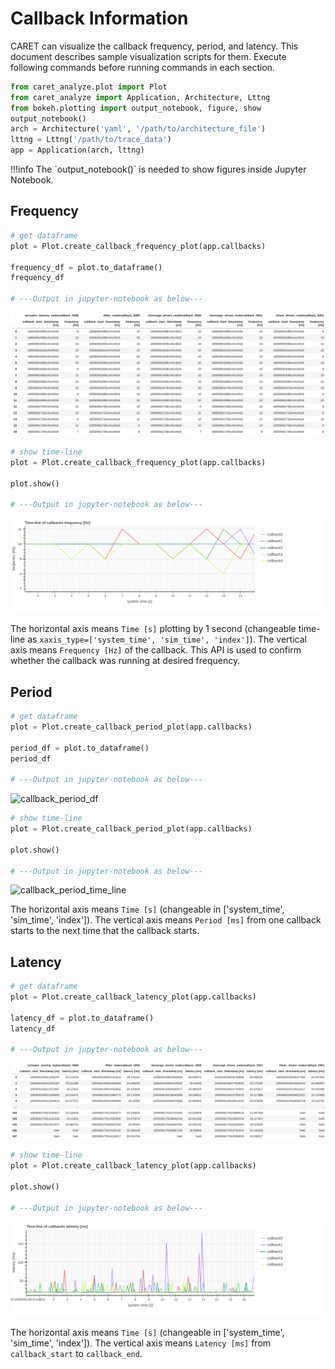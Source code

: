 # Callback Information

CARET can visualize the callback frequency, period, and latency.
This document describes sample visualization scripts for them.
Execute following commands before running commands in each section.

```python
from caret_analyze.plot import Plot
from caret_analyze import Application, Architecture, Lttng
from bokeh.plotting import output_notebook, figure, show
output_notebook()
arch = Architecture('yaml', '/path/to/architecture_file')
lttng = Lttng('/path/to/trace_data')
app = Application(arch, lttng)
```

<prettier-ignore-start>
!!!info
    The `output_notebook()` is needed to show figures inside Jupyter Notebook.
<prettier-ignore-end>

## Frequency

```python
# get dataframe
plot = Plot.create_callback_frequency_plot(app.callbacks)

frequency_df = plot.to_dataframe()
frequency_df

# ---Output in jupyter-notebook as below---
```

![callback_frequency_df](../../imgs/callback_frequency_df.png)

```python
# show time-line
plot = Plot.create_callback_frequency_plot(app.callbacks)

plot.show()

# ---Output in jupyter-notebook as below---
```

![callback_frequency_time_line](../../imgs/callback_frequency_time_line.png)

The horizontal axis means `Time [s]` plotting by 1 second (changeable time-line as `xaxis_type=['system_time', 'sim_time', 'index']`).
The vertical axis means `Frequency [Hz]` of the callback.
This API is used to confirm whether the callback was running at desired frequency.

## Period

```python
# get dataframe
plot = Plot.create_callback_period_plot(app.callbacks)

period_df = plot.to_dataframe()
period_df

# ---Output in jupyter-notebook as below---
```

![callback_period_df](../../imgs/callback_period_df.png)

```python
# show time-line
plot = Plot.create_callback_period_plot(app.callbacks)

plot.show()

# ---Output in jupyter-notebook as below---
```

![callback_period_time_line](../../imgs/callback_period_time_line.png)

The horizontal axis means `Time [s]` (changeable in ['system_time', 'sim_time', 'index']).
The vertical axis means `Period [ms]` from one callback starts to the next time that the callback starts.

## Latency

```python
# get dataframe
plot = Plot.create_callback_latency_plot(app.callbacks)

latency_df = plot.to_dataframe()
latency_df

# ---Output in jupyter-notebook as below---
```

![callback_latency_df](../../imgs/callback_latency_df.png)

```python
# show time-line
plot = Plot.create_callback_latency_plot(app.callbacks)

plot.show()

# ---Output in jupyter-notebook as below---
```

![callback_latency_time_line](../../imgs/callback_latency_time_line.png)

The horizontal axis means `Time [s]` (changeable in ['system_time', 'sim_time', 'index']).
The vertical axis means `Latency [ms]` from `callback_start` to `callback_end`.
